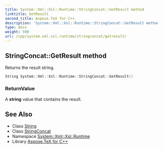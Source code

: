 ```yaml
---
title: System::Xml::Xsl::Runtime::StringConcat::GetResult method
linktitle: GetResult
second_title: Aspose.TeX for C++
description: 'System::Xml::Xsl::Runtime::StringConcat::GetResult method. Returns the result string in C++.'
type: docs
weight: 500
url: /cpp/system.xml.xsl.runtime/stringconcat/getresult/
---
```

## StringConcat::GetResult method


Returns the result string.

```cpp
String System::Xml::Xsl::Runtime::StringConcat::GetResult()
```


### ReturnValue

A **string** value that contains the result.

## See Also

* Class [String](../../../system/string/)
* Class [StringConcat](../)
* Namespace [System::Xml::Xsl::Runtime](../../)
* Library [Aspose.TeX for C++](../../../)
